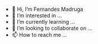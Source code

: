 - 👋 Hi, I’m Fernandes Madruga
- 👀 I’m interested in ...
- 🌱 I’m currently learning ...
- 💞️ I’m looking to collaborate on ...
- 📫 How to reach me ...

<!---
FernandesMadruga/FernandesMadruga is a ✨ special ✨ repository because its `README.md` (this file) appears on your GitHub profile.
You can click the Preview link to take a look at your changes.
--->
